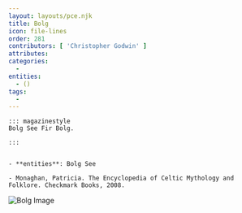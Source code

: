 ```yaml
---
layout: layouts/pce.njk
title: Bolg
icon: file-lines
order: 281
contributors: [ 'Christopher Godwin' ]
attributes:
categories:
  - 
entities:
  - ()
tags:
  - 
---
```

``` tab [group1:Info]
::: magazinestyle
Bolg See Fir Bolg.

:::
```
``` tab [group1:Attributes]
```
``` tab [group1:Entities]
- **entities**: Bolg See
```
``` tab [group1:Sources]
- Monaghan, Patricia. The Encyclopedia of Celtic Mythology and Folklore. Checkmark Books, 2008.
```
![Bolg Image]([None])
